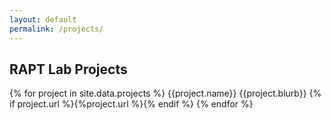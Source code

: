 ```yaml
---
layout: default
permalink: /projects/
---
```


## RAPT Lab Projects

{% for project in site.data.projects %}
{{project.name}}
{{project.blurb}}
{% if project.url %}{%project.url %}{% endif %}
{% endfor %}
